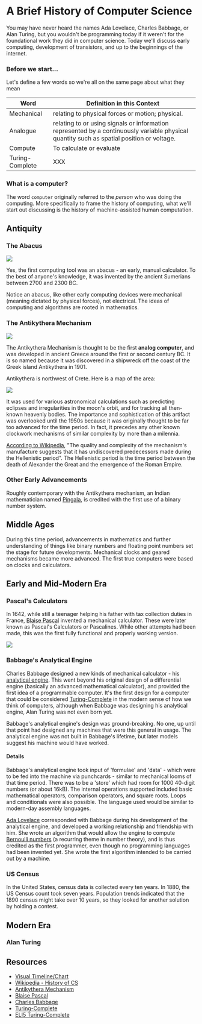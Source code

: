 # A Brief History of Computer Science

You may have never heard the names Ada Lovelace, Charles Babbage, or Alan Turing, but you wouldn't be programming today if it weren't for the foundational work they did in computer science. Today we'll discuss early computing, development of transistors, and up to the beginnings of the internet.

### Before we start...

Let's define a few words so we're all on the same page about what they mean

| Word | Definition in this Context |
| -------------- | -------------------------------------------------------- |
| Mechanical | relating to physical forces or motion; physical. |
| Analogue | relating to or using signals or information represented by a continuously variable physical quantity such as spatial position or voltage. |
| Compute | To calculate or evaluate |
| Turing-Complete | XXX |

### What is a computer?

The word `computer` originally referred to the *person* who was doing the computing. More specifically to frame the history of computing, what we'll start out discussing is the history of machine-assisted human computation.

## Antiquity

### The Abacus

![](https://res.cloudinary.com/briezh/image/upload/v1539028604/abacus_nv0wmx.jpg)

Yes, the first computing tool was an abacus - an early, manual calculator. To the best of anyone's knowledge, it was invented by the ancient Sumerians between 2700 and 2300 BC.

Notice an abacus, like other early computing devices were mechanical (meaning dictated by physical forces), not electrical. The ideas of computing and algorithms are rooted in mathematics.

### The Antikythera Mechanism

![](https://res.cloudinary.com/briezh/image/upload/v1539028604/Antikythera_mechanism_vgzsyu.jpg)

The Antikythera Mechanism is thought to be the first **analog computer**, and was developed in ancient Greece around the first or second century BC. It is so named because it was discovered in a shipwreck off the coast of the Greek island Antikythera in 1901. 

Antikythera is northwest of Crete. Here is a map of the area:

![](https://res.cloudinary.com/briezh/image/upload/v1539027855/map_antikythera_qyyz3e.jpg)

It was used for various astronomical calculations such as predicting eclipses and irregularities in the moon's orbit, and for tracking all then-known heavenly bodies. The importance and sophistication of this artifact was overlooked until the 1950s because it was originally thought to be far too advanced for the time period. In fact, it precedes any other known clockwork mechanisms of similar complexity by more than a milennia. 

[According to Wikipedia](https://en.wikipedia.org/wiki/Antikythera_mechanism), "The quality and complexity of the mechanism's manufacture suggests that it has undiscovered predecessors made during the Hellenistic period". The Hellenistic period is the time period between the death of Alexander the Great and the emergence of the Roman Empire.

### Other Early Advancements

Roughly contemporary with the Antikythera mechanism, an Indian mathematician named [Pingala](https://en.wikipedia.org/wiki/Pingala), is credited with the first use of a binary number system.

## Middle Ages

During this time period, advancements in mathematics and further understanding of things like binary numbers and floating point numbers set the stage for future developments. Mechanical clocks and geared mechanisms became more advanced. The first true computers were based on clocks and calculators.

## Early and Mid-Modern Era

### Pascal's Calculators

In 1642, while still a teenager helping his father with tax collection duties in France, [Blaise Pascal](https://en.wikipedia.org/wiki/Blaise_Pascal) invented a mechanical calculator. These were later known as Pascal's Calculators or Pascalines. While other attempts had been made, this was the first fully functional and properly working version.

![](https://upload.wikimedia.org/wikipedia/commons/6/68/17th-century-mechanical-calculators_-Detail.jpg)

### Babbage's Analytical Engine

Charles Babbage designed a new kinds of mechanical calculator - his [analytical engine](https://en.wikipedia.org/wiki/Analytical_Engine). This went beyond his original design of a differential engine (basically an advanced mathematical calculator), and provided the first idea of a programmable computer. It's the first design for a computer that could be considered [Turing-Complete](https://en.wikipedia.org/wiki/Turing_completeness) in the modern sense of how we think of computers, although when Babbage was designing his analytical engine, Alan Turing was not even born yet.

Babbage's analytical engine's design was ground-breaking. No one, up until that point had designed any machines that were this general in usage. The analytical engine was not built in Babbage's lifetime, but later models suggest his machine would have worked. 

#### Details

Babbage's analytical engine took input of 'formulae' and 'data' - which were to be fed into the machine via punchcards - similar to mechanical looms of that time period. There was to be a 'store' which had room for 1000 40-digit numbers (or about 16kB). The internal operations supported included basic mathematical operators, comparison operators, and square roots. Loops and conditionals were also possible. The language used would be similar to modern-day assembly languages.

[Ada Lovelace](https://en.wikipedia.org/wiki/Ada_Lovelace) corresponded with Babbage during his development of the analytical engine, and developed a working relationship and friendship with him. She wrote an algorithm that would allow the engine to compute [Bernoulli numbers](http://numbers.computation.free.fr/Constants/Miscellaneous/bernoulli.html) (a recurring theme in number theory), and is thus credited as the first programmer, even though no programming languages had been invented yet. She wrote the first algorithm intended to be carried out by a machine.

### US Census

In the United States, census data is collected every ten years. In 1880, the US Census count took seven years. Population trends indicated that the 1890 census might take over 10 years, so they looked for another solution by holding a contest.

## Modern Era

### Alan Turing

## Resources 

* [Visual Timeline/Chart](https://www.worldsciencefestival.com/infographics/a_history_of_computer_science/)
* [Wikipedia - History of CS](https://en.wikipedia.org/wiki/History_of_computer_science)
* [Antikythera Mechanism](https://en.wikipedia.org/wiki/Antikythera_mechanism)
* [Blaise Pascal](https://en.wikipedia.org/wiki/Blaise_Pascal)
* [Charles Babbage](https://en.wikipedia.org/wiki/Charles_Babbage)
* [Turing-Complete](https://en.wikipedia.org/wiki/Turing_completeness)
* [ELI5 Turing-Complete](https://www.reddit.com/r/explainlikeimfive/comments/4umot5/eli5_what_does_turing_complete_mean/)
